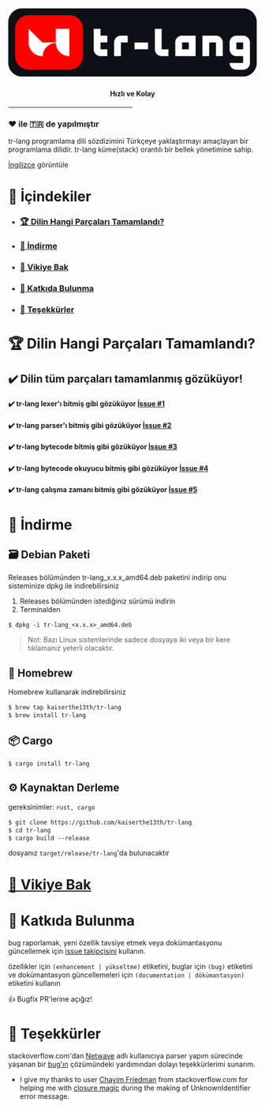 # ![tr-lang](./img/logo/logo.png)
#### <center>Hızlı ve Kolay</center>
<hr style="width: 50%;">

### ❤️ ile 🇹🇷 de yapılmıştır

tr-lang programlama dili sözdizimini Türkçeye yaklaştırmayı amaçlayan bir programlama dilidir.
tr-lang küme(stack) orantılı bir bellek yönetimine sahip.

[İngilizce](README.md) görüntüle

# :triangular_flag_on_post: İçindekiler
- ### [:trophy: Dilin Hangi Parçaları Tamamlandı?](#trophy-dilin-hangi-parçaları-tamamlandı)
- ### [:rocket: İndirme](#rocket-i̇ndirme)
- ### [:book: Vikiye Bak](#book-vikiye-bak)
- ### [:handshake: Katkıda Bulunma](#handshake-katkıda-bulunma)
- ### [:scroll: Teşekkürler](#scroll-teşekkürler)

# :trophy: Dilin Hangi Parçaları Tamamlandı?


## ✔️ Dilin tüm parçaları tamamlanmış gözüküyor!

#### ✔️ tr-lang lexer'ı bitmiş gibi gözüküyor [İssue #1](https://github.com/kaiserthe13th/tr-lang/issues/1#issue-1027652152)<br>
#### ✔️ tr-lang parser'ı bitmiş gibi gözüküyor [İssue #2](https://github.com/kaiserthe13th/tr-lang/issues/2#issue-1027660436)<br>
#### ✔️ tr-lang bytecode bitmiş gibi gözüküyor [İssue #3](https://github.com/kaiserthe13th/tr-lang/issues/3#issue-1027661753)<br>
#### ✔️ tr-lang bytecode okuyucu bitmiş gibi gözüküyor [İssue #4](https://github.com/kaiserthe13th/tr-lang/issues/4#issue-1027663331)<br>
#### ✔️ tr-lang çalışma zamanı bitmiş gibi gözüküyor [İssue #5](https://github.com/kaiserthe13th/tr-lang/issues/5#issue-1027665033)<br>

# :rocket: İndirme

## 🗃️ Debian Paketi
Releases bölümünden tr-lang_x.x.x_amd64.deb paketini indirip onu sisteminize dpkg ile indirebilirsiniz

1. Releases bölümünden istediğiniz sürümü indirin
2. Terminalden
```console
$ dpkg -i tr-lang_<x.x.x>_amd64.deb
```
> Not: Bazı Linux sistemlerinde sadece dosyaya iki veya bir kere tıklamanız yeterli olacaktır.

## 🍺 Homebrew
Homebrew kullanarak indirebilirsiniz
```console
$ brew tap kaiserthe13th/tr-lang
$ brew install tr-lang
```

## 📦 Cargo
```console
$ cargo install tr-lang
```

## ⚙️ Kaynaktan Derleme
gereksinimler: `rust, cargo`
```console
$ git clone https://github.com/kaiserthe13th/tr-lang
$ cd tr-lang
$ cargo build --release
```
dosyanız `target/release/tr-lang`'da bulunacaktır

# [📖 Vikiye Bak](https://tr-lang-docs.netlify.app/türkçe)

# 🤝 Katkıda Bulunma
bug raporlamak, yeni özellik tavsiye etmek veya dokümantasyonu güncellemek için [issue takipçisini](https://github.com/kaiserthe13th/tr-lang/issues) kullanın.

özellikler için <span class="tag">`(enhancement | yükseltme)`</span> etiketini, buglar için <span class="tag">`(bug)`</span> etiketini ve dokümantasyon güncellemeleri için <span class="tag">`(documentation | dökümantasyon)`</span> etiketini kullanın

👍 Bugfix PR'lerine açığız!

# 📜 Teşekkürler

stackoverflow.com'dan [Netwave](https://stackoverflow.com/users/1695172/netwave) adlı kullanıcıya parser yapım sürecinde yaşanan bir [bug'ın](https://stackoverflow.com/questions/69635458/pattern-matching-does-not-allow-me-to-change-values/69636181#69636181) çözümündeki yardımından dolayı teşekkürlerimi sunarım.
- I give my thanks to user [Chayim Friedman](https://stackoverflow.com/users/7884305/chayim-friedman) from stackoverflow.com for helping me with [closure magic](https://stackoverflow.com/questions/70053866/rust-cloning-hashmapstring-object-without-moving-into-closure-solved) during the making of UnknownIdentifier error message.
